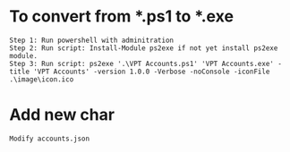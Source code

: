 # To convert from *.ps1 to *.exe

    Step 1: Run powershell with adminitration
    Step 2: Run script: Install-Module ps2exe if not yet install ps2exe module.
    Step 3: Run script: ps2exe '.\VPT Accounts.ps1' 'VPT Accounts.exe' -title 'VPT Accounts' -version 1.0.0 -Verbose -noConsole -iconFile .\image\icon.ico

# Add new char

    Modify accounts.json

# 
